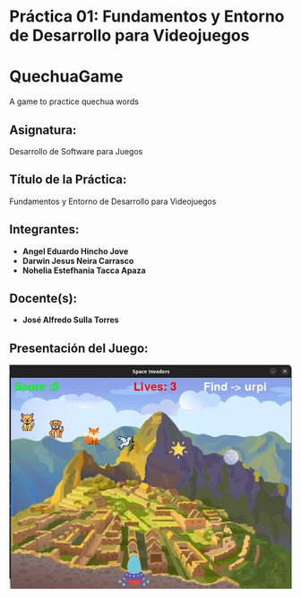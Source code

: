 # Práctica 01: Fundamentos y Entorno de Desarrollo para Videojuegos
# QuechuaGame
A game to practice quechua words
## Asignatura:
Desarrollo de Software para Juegos

## Título de la Práctica:
Fundamentos y Entorno de Desarrollo para Videojuegos

## Integrantes:
- **Angel Eduardo Hincho Jove**
- **Darwin Jesus Neira Carrasco**
- **Nohelia Estefhania Tacca Apaza**

## Docente(s):
- **José Alfredo Sulla Torres**

## Presentación del Juego:
![Presentación del Juego](assets/game.png)
